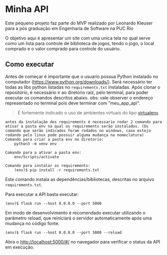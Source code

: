 # Minha API

Este pequeno projeto faz parte do MVP realizado por Leonardo Kleuser para a pós graduação em Engenharia de Software na PUC Rio

O objetivo aqui é apresentar um site com uma unica tela no qual serve como um lista para controle de biblioteca de jogos, tendo o jogo, o local comprado e o valor comprado para controle do usuário.

## Como executar

Antes de começar é importante que o usuario possua Python instalado no computador (https://www.python.org/downloads/).
Será necessário ter todas as libs python listadas no `requirements.txt` instaladas.
Após clonar o repositório, é necessário ir ao diretório raiz, pelo terminal, para poder executar os comandos descritos abaixo.
obs: vale observer o endereço representado no terminal pois deve terminar com "meu_app_api".

> É fortemente indicado o uso de ambientes virtuais do tipo [virtualenv](https://virtualenv.pypa.io/en/latest/installation.html).

```
antes da instalação dos requirements é necessario rodar 2 comando para ativar a pasta env na qual os requirements serão instalados. (Os comando que serão indicados foram rodados no windows, caso esteja rodando pelo linux pode possuir alguma mudança na nomeclatura)
Comando para criar a pasta env no diretorio:
    python3 -m venv env

Comando para a ativar a pasta env:
    env/Scripts/activate

Comando para instalar os requirements:
    (env)$ pip install -r requirements.txt
```

Este comando instala as dependências/bibliotecas, descritas no arquivo `requirements.txt`.

Para executar a API basta executar:

```
(env)$ flask run --host 0.0.0.0 --port 5000
```

Em modo de desenvolvimento é recomendado executar utilizando o parâmetro reload, que reiniciará o servidor
automaticamente após uma mudança no código fonte.

```
(env)$ flask run --host 0.0.0.0 --port 5000 --reload
```

Abra o [http://localhost:5000/#/](http://localhost:5000/#/) no navegador para verificar o status da API em execução.
